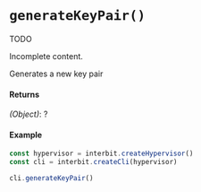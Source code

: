 # `generateKeyPair()`

<div class="tips danger">
  <p><span></span>TODO</p>
  <p>Incomplete content.</p>
</div>

Generates a new key pair

#### Returns

*(Object)*: ?


#### Example

```js
const hypervisor = interbit.createHypervisor()
const cli = interbit.createCli(hypervisor)

cli.generateKeyPair()
```

